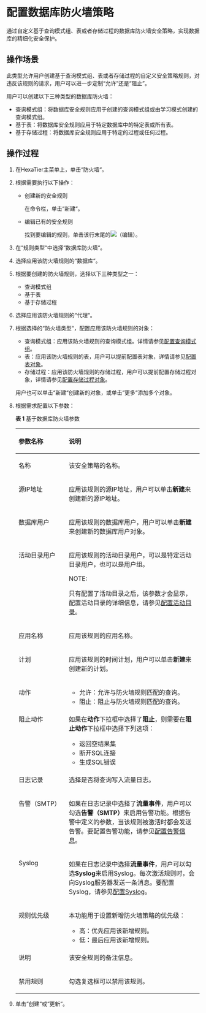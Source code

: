 # 配置数据库防火墙策略<a name="ZH-CN_TOPIC_0111166518"></a>

通过自定义基于查询模式组、表或者存储过程的数据库防火墙安全策略，实现数据库的精细化安全保护。

## 操作场景<a name="zh-cn_topic_0110574984_section18919718184813"></a>

此类型允许用户创建基于查询模式组、表或者存储过程的自定义安全策略规则，对违反该规则的请求，用户可以进一步定制“允许”还是“阻止”。

用户可以创建以下三种类型的数据库防火墙：

-   查询模式组：将数据库安全规则应用于创建的查询模式组或由学习模式创建的查询模式组。
-   基于表：将数据库安全规则应用于特定数据库中的特定表或所有表。
-   基于存储过程：将数据库安全规则应用于特定的过程或任何过程。

## 操作过程<a name="zh-cn_topic_0110574984_section1287104812345"></a>

1.  在HexaTier主菜单上，单击“防火墙“。
2.  根据需要执行以下操作：
    -   创建新的安全规则

        在命令栏，单击“新建“。

    -   编辑已有的安全规则

        找到要编辑的规则，单击该行末尾的![](figures/zh-cn_image_0110574919.png)（编辑）。


3.  在“规则类型“中选择“数据库防火墙“。
4.  选择应用该防火墙规则的“数据库“。
5.  根据要创建的防火墙规则，选择以下三种类型之一：
    -   查询模式组
    -   基于表
    -   基于存储过程

6.  选择应用该防火墙规则的“代理“。
7.  根据选择的“防火墙类型“，配置应用该防火墙规则的对象：

    -   查询模式组：应用该防火墙规则的查询模式组。详情请参见[配置查询模式组](配置查询模式组.md#ZH-CN_TOPIC_0111166431)。
    -   表：应用该防火墙规则的表，用户可以提前配置表对象，详情请参见[配置表对象](配置表对象.md#ZH-CN_TOPIC_0111166454)。
    -   存储过程：应用该防火墙规则的存储过程，用户可以提前配置存储过程对象，详情请参见[配置存储过程对象](配置存储过程对象.md#ZH-CN_TOPIC_0111166523)。

    用户也可以单击“新建“创建新的对象，或单击“更多“添加多个对象。

8.  根据需求配置以下参数：

    **表 1**  基于数据库防火墙参数

    <a name="zh-cn_topic_0110574984_t3a08b5775781458dba7215bf68553910"></a>
    <table><thead align="left"><tr id="zh-cn_topic_0110574984_rea24481e6ed5466789bfd7c07c73b69a"><th class="cellrowborder" valign="top" width="27.26%" id="mcps1.2.3.1.1"><p id="zh-cn_topic_0110574984_a8fe8c8953a2f41508ccdd1052e6af8b2"><a name="zh-cn_topic_0110574984_a8fe8c8953a2f41508ccdd1052e6af8b2"></a><a name="zh-cn_topic_0110574984_a8fe8c8953a2f41508ccdd1052e6af8b2"></a>参数名称</p>
    </th>
    <th class="cellrowborder" valign="top" width="72.74000000000001%" id="mcps1.2.3.1.2"><p id="zh-cn_topic_0110574984_a9fa69480a12a42b2887388660a4dda3d"><a name="zh-cn_topic_0110574984_a9fa69480a12a42b2887388660a4dda3d"></a><a name="zh-cn_topic_0110574984_a9fa69480a12a42b2887388660a4dda3d"></a>说明</p>
    </th>
    </tr>
    </thead>
    <tbody><tr id="zh-cn_topic_0110574984_row2035975018812"><td class="cellrowborder" valign="top" width="27.26%" headers="mcps1.2.3.1.1 "><p id="zh-cn_topic_0110574984_zh-cn_topic_0076429734_p102993553312"><a name="zh-cn_topic_0110574984_zh-cn_topic_0076429734_p102993553312"></a><a name="zh-cn_topic_0110574984_zh-cn_topic_0076429734_p102993553312"></a>名称</p>
    </td>
    <td class="cellrowborder" valign="top" width="72.74000000000001%" headers="mcps1.2.3.1.2 "><p id="zh-cn_topic_0110574984_a737e3d4f9127496a80cea6e01f7cee68"><a name="zh-cn_topic_0110574984_a737e3d4f9127496a80cea6e01f7cee68"></a><a name="zh-cn_topic_0110574984_a737e3d4f9127496a80cea6e01f7cee68"></a>该安全策略的名称。</p>
    </td>
    </tr>
    <tr id="zh-cn_topic_0110574984_rd4568ed21b7f463883f5f2a1986bc4bf"><td class="cellrowborder" valign="top" width="27.26%" headers="mcps1.2.3.1.1 "><p id="zh-cn_topic_0110574984_zh-cn_topic_0076429734_p423912317397"><a name="zh-cn_topic_0110574984_zh-cn_topic_0076429734_p423912317397"></a><a name="zh-cn_topic_0110574984_zh-cn_topic_0076429734_p423912317397"></a>源IP地址</p>
    </td>
    <td class="cellrowborder" valign="top" width="72.74000000000001%" headers="mcps1.2.3.1.2 "><p id="zh-cn_topic_0110574984_a334850daa67440dc9d47eca11dcdb0f2"><a name="zh-cn_topic_0110574984_a334850daa67440dc9d47eca11dcdb0f2"></a><a name="zh-cn_topic_0110574984_a334850daa67440dc9d47eca11dcdb0f2"></a>应用该规则的源IP地址，用户可以单击<span class="uicontrol" id="zh-cn_topic_0110574984_uf9139545a31c4085b06c16c5740ab965"><a name="zh-cn_topic_0110574984_uf9139545a31c4085b06c16c5740ab965"></a><a name="zh-cn_topic_0110574984_uf9139545a31c4085b06c16c5740ab965"></a><b>新建</b></span>来创建新的源IP地址。</p>
    </td>
    </tr>
    <tr id="zh-cn_topic_0110574984_r3525c62ac0624069971246c401756062"><td class="cellrowborder" valign="top" width="27.26%" headers="mcps1.2.3.1.1 "><p id="zh-cn_topic_0110574984_zh-cn_topic_0076429734_p0821233393"><a name="zh-cn_topic_0110574984_zh-cn_topic_0076429734_p0821233393"></a><a name="zh-cn_topic_0110574984_zh-cn_topic_0076429734_p0821233393"></a>数据库用户</p>
    </td>
    <td class="cellrowborder" valign="top" width="72.74000000000001%" headers="mcps1.2.3.1.2 "><p id="zh-cn_topic_0110574984_abfe142784ff64785aed3bf216031f1ae"><a name="zh-cn_topic_0110574984_abfe142784ff64785aed3bf216031f1ae"></a><a name="zh-cn_topic_0110574984_abfe142784ff64785aed3bf216031f1ae"></a>应用该规则的数据库用户，用户可以单击<span class="uicontrol" id="zh-cn_topic_0110574984_u34ce49c132f346838c99f40640a12716"><a name="zh-cn_topic_0110574984_u34ce49c132f346838c99f40640a12716"></a><a name="zh-cn_topic_0110574984_u34ce49c132f346838c99f40640a12716"></a><b>新建</b></span>来创建新的数据库用户对象。</p>
    </td>
    </tr>
    <tr id="zh-cn_topic_0110574984_row8140184241510"><td class="cellrowborder" valign="top" width="27.26%" headers="mcps1.2.3.1.1 "><p id="zh-cn_topic_0110574984_ad703537439ff4dbaa56a9926371309ca"><a name="zh-cn_topic_0110574984_ad703537439ff4dbaa56a9926371309ca"></a><a name="zh-cn_topic_0110574984_ad703537439ff4dbaa56a9926371309ca"></a>活动目录用户</p>
    </td>
    <td class="cellrowborder" valign="top" width="72.74000000000001%" headers="mcps1.2.3.1.2 "><p id="zh-cn_topic_0110574984_a6ef8f02512034121ad1d77535b6afa0f"><a name="zh-cn_topic_0110574984_a6ef8f02512034121ad1d77535b6afa0f"></a><a name="zh-cn_topic_0110574984_a6ef8f02512034121ad1d77535b6afa0f"></a>应用该规则的活动目录用户，可以是特定活动目录用户，也可以是用户组。</p>
    <div class="note" id="zh-cn_topic_0110574984_n402f66f692024bc69a23f88de363dac1"><a name="zh-cn_topic_0110574984_n402f66f692024bc69a23f88de363dac1"></a><a name="zh-cn_topic_0110574984_n402f66f692024bc69a23f88de363dac1"></a><span class="notetitle"> NOTE: </span><div class="notebody"><p id="zh-cn_topic_0110574984_zh-cn_topic_0076429722_p5717533161"><a name="zh-cn_topic_0110574984_zh-cn_topic_0076429722_p5717533161"></a><a name="zh-cn_topic_0110574984_zh-cn_topic_0076429722_p5717533161"></a>只有配置了活动目录之后，该参数才会显示，配置活动目录的详细信息，请参见<a href="活动目录简介.md#ZH-CN_TOPIC_0111166491">配置活动目录</a>。</p>
    </div></div>
    </td>
    </tr>
    <tr id="zh-cn_topic_0110574984_r2cb11aced4424366bfe60635aaca5d24"><td class="cellrowborder" valign="top" width="27.26%" headers="mcps1.2.3.1.1 "><p id="zh-cn_topic_0110574984_a4b62df818f8044b5874fd0c9100f29b8"><a name="zh-cn_topic_0110574984_a4b62df818f8044b5874fd0c9100f29b8"></a><a name="zh-cn_topic_0110574984_a4b62df818f8044b5874fd0c9100f29b8"></a>应用名称</p>
    </td>
    <td class="cellrowborder" valign="top" width="72.74000000000001%" headers="mcps1.2.3.1.2 "><p id="zh-cn_topic_0110574984_zh-cn_topic_0076429734_p94696684412"><a name="zh-cn_topic_0110574984_zh-cn_topic_0076429734_p94696684412"></a><a name="zh-cn_topic_0110574984_zh-cn_topic_0076429734_p94696684412"></a>应用该规则的应用名称。</p>
    </td>
    </tr>
    <tr id="zh-cn_topic_0110574984_r988c5ede1aa24bd3bc15632147c07526"><td class="cellrowborder" valign="top" width="27.26%" headers="mcps1.2.3.1.1 "><p id="zh-cn_topic_0110574984_a2158a2bebeca4fec8e547dd3788e1f7e"><a name="zh-cn_topic_0110574984_a2158a2bebeca4fec8e547dd3788e1f7e"></a><a name="zh-cn_topic_0110574984_a2158a2bebeca4fec8e547dd3788e1f7e"></a>计划</p>
    </td>
    <td class="cellrowborder" valign="top" width="72.74000000000001%" headers="mcps1.2.3.1.2 "><p id="zh-cn_topic_0110574984_a89d4e4e86f09412d8c03c2f2def7503e"><a name="zh-cn_topic_0110574984_a89d4e4e86f09412d8c03c2f2def7503e"></a><a name="zh-cn_topic_0110574984_a89d4e4e86f09412d8c03c2f2def7503e"></a>应用该规则的时间计划，用户可以单击<span class="uicontrol" id="zh-cn_topic_0110574984_uff3d49ddca8a47e1a048897c3a9a72e6"><a name="zh-cn_topic_0110574984_uff3d49ddca8a47e1a048897c3a9a72e6"></a><a name="zh-cn_topic_0110574984_uff3d49ddca8a47e1a048897c3a9a72e6"></a><b>新建</b></span>来创建新的计划。</p>
    </td>
    </tr>
    <tr id="zh-cn_topic_0110574984_r34f26a53bb504d5e89ecf9906039ccca"><td class="cellrowborder" valign="top" width="27.26%" headers="mcps1.2.3.1.1 "><p id="zh-cn_topic_0110574984_ae4e415ac93ac4a3088a1b430028fd966"><a name="zh-cn_topic_0110574984_ae4e415ac93ac4a3088a1b430028fd966"></a><a name="zh-cn_topic_0110574984_ae4e415ac93ac4a3088a1b430028fd966"></a>动作</p>
    </td>
    <td class="cellrowborder" valign="top" width="72.74000000000001%" headers="mcps1.2.3.1.2 "><a name="zh-cn_topic_0110574984_uc3294649290e414ea10b137b218b85b5"></a><a name="zh-cn_topic_0110574984_uc3294649290e414ea10b137b218b85b5"></a><ul id="zh-cn_topic_0110574984_uc3294649290e414ea10b137b218b85b5"><li>允许：允许与防火墙规则匹配的查询。</li><li>阻止：阻止与防火墙规则匹配的查询。</li></ul>
    </td>
    </tr>
    <tr id="zh-cn_topic_0110574984_rd9cb7b198db4406c8c8d16f686e52b66"><td class="cellrowborder" valign="top" width="27.26%" headers="mcps1.2.3.1.1 "><p id="zh-cn_topic_0110574984_ac8789cf43138435dab6d688fa5426b2e"><a name="zh-cn_topic_0110574984_ac8789cf43138435dab6d688fa5426b2e"></a><a name="zh-cn_topic_0110574984_ac8789cf43138435dab6d688fa5426b2e"></a>阻止动作</p>
    </td>
    <td class="cellrowborder" valign="top" width="72.74000000000001%" headers="mcps1.2.3.1.2 "><p id="zh-cn_topic_0110574984_a01babf32dd0b443e92ecd38a28452ea9"><a name="zh-cn_topic_0110574984_a01babf32dd0b443e92ecd38a28452ea9"></a><a name="zh-cn_topic_0110574984_a01babf32dd0b443e92ecd38a28452ea9"></a>如果在<span class="parmname" id="zh-cn_topic_0110574984_pab886fe956654b4b9b37429bcfd59aa9"><a name="zh-cn_topic_0110574984_pab886fe956654b4b9b37429bcfd59aa9"></a><a name="zh-cn_topic_0110574984_pab886fe956654b4b9b37429bcfd59aa9"></a><b>动作</b></span>下拉框中选择了<span class="parmvalue" id="zh-cn_topic_0110574984_p3a55e1ff309c485682e22e459b0d90be"><a name="zh-cn_topic_0110574984_p3a55e1ff309c485682e22e459b0d90be"></a><a name="zh-cn_topic_0110574984_p3a55e1ff309c485682e22e459b0d90be"></a><b>阻止</b></span>，则需要在<span class="parmname" id="zh-cn_topic_0110574984_pf06253455c33418db32e92cdf403988c"><a name="zh-cn_topic_0110574984_pf06253455c33418db32e92cdf403988c"></a><a name="zh-cn_topic_0110574984_pf06253455c33418db32e92cdf403988c"></a><b>阻止动作</b></span>下拉框中选择下列选项：</p>
    <a name="zh-cn_topic_0110574984_ub7ecbf34ff8e4476b9eb1e37bbabc840"></a><a name="zh-cn_topic_0110574984_ub7ecbf34ff8e4476b9eb1e37bbabc840"></a><ul id="zh-cn_topic_0110574984_ub7ecbf34ff8e4476b9eb1e37bbabc840"><li>返回空结果集</li><li>断开SQL连接</li><li>生成SQL错误</li></ul>
    </td>
    </tr>
    <tr id="zh-cn_topic_0110574984_r961cf97f06f044f583f5c2f30839809e"><td class="cellrowborder" valign="top" width="27.26%" headers="mcps1.2.3.1.1 "><p id="zh-cn_topic_0110574984_a64f662e858424e459ff15da4420470da"><a name="zh-cn_topic_0110574984_a64f662e858424e459ff15da4420470da"></a><a name="zh-cn_topic_0110574984_a64f662e858424e459ff15da4420470da"></a>日志记录</p>
    </td>
    <td class="cellrowborder" valign="top" width="72.74000000000001%" headers="mcps1.2.3.1.2 "><p id="zh-cn_topic_0110574984_a2ded0728c3bc40468e87dcf9559d90b9"><a name="zh-cn_topic_0110574984_a2ded0728c3bc40468e87dcf9559d90b9"></a><a name="zh-cn_topic_0110574984_a2ded0728c3bc40468e87dcf9559d90b9"></a>选择是否将查询写入流量日志。</p>
    </td>
    </tr>
    <tr id="zh-cn_topic_0110574984_rda490c5fbe364cffbfda93cb7033297e"><td class="cellrowborder" valign="top" width="27.26%" headers="mcps1.2.3.1.1 "><p id="zh-cn_topic_0110574984_a544b2066f27d47f5afe4c0d96089726d"><a name="zh-cn_topic_0110574984_a544b2066f27d47f5afe4c0d96089726d"></a><a name="zh-cn_topic_0110574984_a544b2066f27d47f5afe4c0d96089726d"></a>告警（SMTP）</p>
    </td>
    <td class="cellrowborder" valign="top" width="72.74000000000001%" headers="mcps1.2.3.1.2 "><p id="zh-cn_topic_0110574984_a295fcf11b987414c8813a522086334ef"><a name="zh-cn_topic_0110574984_a295fcf11b987414c8813a522086334ef"></a><a name="zh-cn_topic_0110574984_a295fcf11b987414c8813a522086334ef"></a>如果在日志记录中选择了<span class="parmvalue" id="zh-cn_topic_0110574984_p8a99ab43896146c9887ad5c8caf4a021"><a name="zh-cn_topic_0110574984_p8a99ab43896146c9887ad5c8caf4a021"></a><a name="zh-cn_topic_0110574984_p8a99ab43896146c9887ad5c8caf4a021"></a><b>流量事件</b></span>，用户可以勾选<span class="parmvalue" id="zh-cn_topic_0110574984_p535c257f13854a5fa6aa19aa4f9bc351"><a name="zh-cn_topic_0110574984_p535c257f13854a5fa6aa19aa4f9bc351"></a><a name="zh-cn_topic_0110574984_p535c257f13854a5fa6aa19aa4f9bc351"></a><b><span id="zh-cn_topic_0110574984_text9855555224"><a name="zh-cn_topic_0110574984_text9855555224"></a><a name="zh-cn_topic_0110574984_text9855555224"></a>告警（SMTP）</span></b></span>来启用告警功能。根据告警中定义的参数，当该规则被激活时都会发送告警。要配置告警功能，请参见<a href="告警信息简介.md#ZH-CN_TOPIC_0111166388">配置告警信息</a>。</p>
    </td>
    </tr>
    <tr id="zh-cn_topic_0110574984_rd2ecdfa50c8548d9b22814ff4d8c6707"><td class="cellrowborder" valign="top" width="27.26%" headers="mcps1.2.3.1.1 "><p id="zh-cn_topic_0110574984_a5ce59cc5b3844096894e959ab1def389"><a name="zh-cn_topic_0110574984_a5ce59cc5b3844096894e959ab1def389"></a><a name="zh-cn_topic_0110574984_a5ce59cc5b3844096894e959ab1def389"></a>Syslog</p>
    </td>
    <td class="cellrowborder" valign="top" width="72.74000000000001%" headers="mcps1.2.3.1.2 "><p id="zh-cn_topic_0110574984_a6b9c0471800b4b458f360cb894500def"><a name="zh-cn_topic_0110574984_a6b9c0471800b4b458f360cb894500def"></a><a name="zh-cn_topic_0110574984_a6b9c0471800b4b458f360cb894500def"></a>如果在日志记录中选择<span class="parmvalue" id="zh-cn_topic_0110574984_p8c4d06ae34924c04843c9c85b0a3628c"><a name="zh-cn_topic_0110574984_p8c4d06ae34924c04843c9c85b0a3628c"></a><a name="zh-cn_topic_0110574984_p8c4d06ae34924c04843c9c85b0a3628c"></a><b>流量事件</b></span>，用户可以勾选<span class="parmvalue" id="zh-cn_topic_0110574984_pbf3c2706897b430a9881e0da92ee864e"><a name="zh-cn_topic_0110574984_pbf3c2706897b430a9881e0da92ee864e"></a><a name="zh-cn_topic_0110574984_pbf3c2706897b430a9881e0da92ee864e"></a><b>Syslog</b></span>来启用Syslog。每次激活规则时，会向Syslog服务器发送一条消息。要配置Syslog，请参见<a href="配置Syslog.md#ZH-CN_TOPIC_0111166474">配置Syslog</a>。</p>
    </td>
    </tr>
    <tr id="zh-cn_topic_0110574984_rb4c6755bc8394c62b1ade6b822fa6ea6"><td class="cellrowborder" valign="top" width="27.26%" headers="mcps1.2.3.1.1 "><p id="zh-cn_topic_0110574984_a38d4e2031adf4ed88b0bbb816f354f88"><a name="zh-cn_topic_0110574984_a38d4e2031adf4ed88b0bbb816f354f88"></a><a name="zh-cn_topic_0110574984_a38d4e2031adf4ed88b0bbb816f354f88"></a>规则优先级</p>
    </td>
    <td class="cellrowborder" valign="top" width="72.74000000000001%" headers="mcps1.2.3.1.2 "><p id="zh-cn_topic_0110574984_zh-cn_topic_0076429734_p459392214012"><a name="zh-cn_topic_0110574984_zh-cn_topic_0076429734_p459392214012"></a><a name="zh-cn_topic_0110574984_zh-cn_topic_0076429734_p459392214012"></a>本功能用于设置新增防火墙策略的优先级：</p>
    <a name="zh-cn_topic_0110574984_u61fa8b82bf844b4d8d5fa87716913a71"></a><a name="zh-cn_topic_0110574984_u61fa8b82bf844b4d8d5fa87716913a71"></a><ul id="zh-cn_topic_0110574984_u61fa8b82bf844b4d8d5fa87716913a71"><li>高：优先应用该新增规则。</li><li>低：最后应用该新增规则。</li></ul>
    </td>
    </tr>
    <tr id="zh-cn_topic_0110574984_row4785121052416"><td class="cellrowborder" valign="top" width="27.26%" headers="mcps1.2.3.1.1 "><p id="zh-cn_topic_0110574984_p1678591016243"><a name="zh-cn_topic_0110574984_p1678591016243"></a><a name="zh-cn_topic_0110574984_p1678591016243"></a>说明</p>
    </td>
    <td class="cellrowborder" valign="top" width="72.74000000000001%" headers="mcps1.2.3.1.2 "><p id="zh-cn_topic_0110574984_p4785181010244"><a name="zh-cn_topic_0110574984_p4785181010244"></a><a name="zh-cn_topic_0110574984_p4785181010244"></a>该安全规则的备注信息。</p>
    </td>
    </tr>
    <tr id="zh-cn_topic_0110574984_raee0003b629548e2b17cf9617a6a0c83"><td class="cellrowborder" valign="top" width="27.26%" headers="mcps1.2.3.1.1 "><p id="zh-cn_topic_0110574984_a22149330cecb48799d334688c598fa68"><a name="zh-cn_topic_0110574984_a22149330cecb48799d334688c598fa68"></a><a name="zh-cn_topic_0110574984_a22149330cecb48799d334688c598fa68"></a>禁用规则</p>
    </td>
    <td class="cellrowborder" valign="top" width="72.74000000000001%" headers="mcps1.2.3.1.2 "><p id="zh-cn_topic_0110574984_a7d709472b6e2459f9ca2f22d658f3b0c"><a name="zh-cn_topic_0110574984_a7d709472b6e2459f9ca2f22d658f3b0c"></a><a name="zh-cn_topic_0110574984_a7d709472b6e2459f9ca2f22d658f3b0c"></a>勾选复选框可以禁用该规则。</p>
    </td>
    </tr>
    </tbody>
    </table>

9.  单击“创建“或“更新“。


